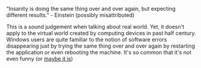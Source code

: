 

“Insanity is doing the same thing over and over again, but expecting different results.” - Einstein (possibly misattributed)

This is a sound judgement when talking about real world. Yet, it doesn't apply to the virtual world created by computing devices in past half century. Windows users are quite familiar to the notion of software errors disappearing just by trying the same thing over and over again by restarting the application or even rebooting the machine. It's so common that it's not even funny (or [maybe it is](https://www.youtube.com/watch?v=5UT8RkSmN4k))

